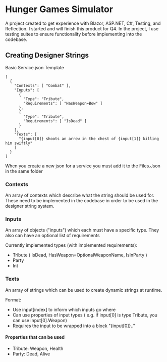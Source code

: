 # Hunger Games Simulator

A project created to get experience with Blazor, ASP.NET, C#, Testing, and Reflection. I started and will finish this product for Q4. 
In the project, I use testing suites to ensure functionality before implementing into the codebase.

## Creating Designer Strings

Basic Service.json Template

```
[ 
  {
    "Contexts": [ "Combat" ],
    "Inputs": [
      {
        "Type": "Tribute",
        "Requirements": [ "HasWeapon=Bow" ]
      },
      {
        "Type": "Tribute",
        "Requirements": [ "IsDead" ]
      }
    ],
    "Texts": [
      "{input[0]} shoots an arrow in the chest of {input[1]} killing him swiftly"
    ]
  }
]
```

When you create a new json for a service you must add it to the Files.Json in the same folder

### Contexts

An array of contexts which describe what the string should be used for. These need to be implemented in the codebase in order to be used in the designer string system.

### Inputs

An array of objects ("inputs") which each must have a specific type. They also can have an optional list of requirements 

Currently implemented types (with implemented requirements):
* Tribute ( IsDead, HasWeapon=OptionalWeaponName, IsInParty )
* Party
* Int

### Texts

An array of strings which can be used to create dynamic strings at runtime. 

Format:
* Use input[index] to inform which inputs go where
* Can use properties of input types ( e.g. if input[0] is type Tribute, you can use input[0].Weapon)
* Requires the input to be wrapped into a block "{input[0]}.."

#### Properties that can be used

* Tribute: Weapon, Health
* Party: Dead, Alive

